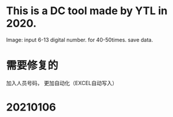 # This is a DC tool made by YTL in 2020.
Image:
input 6-13 digital number.
for 40-50times.
save data.


# 需要修复的
加入人员号码，
更加自动化（EXCEL自动写入）

# 20210106
